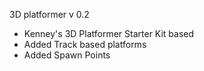 3D platformer v 0.2

- Kenney's 3D Platformer Starter Kit based
- Added Track based platforms
- Added Spawn Points